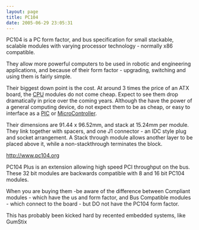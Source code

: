 ```yaml
---
layout: page
title: PC104
date: 2005-06-29 23:05:31
---
```

<p>PC104 is a PC form factor, and bus specification for small stackable, scalable modules with varying processor technology - normally x86 compatible.
</p>
<p>They allow more powerful computers to be used in robotic and engineering applications, and because of their form factor - upgrading, switching and using them is fairly simple.
</p>
<p>Their biggest down point is the cost. At around 3 times the price of an ATX board, the <a href="/wiki/microprocessor.html" title="Central Processing Unit">CPU</a> modules do not come cheap. Expect to see them drop dramatically in price over the coming years. Although the have the power of a general computing device, do not expect them to be as cheap, or easy to interface as a <a href="/wiki/pic.html" title="PIC">PIC</a> or <a a="" brain="" for="" href="/wiki/microcontroller.html" robot="" title="A programmable digital controller (or ">MicroController</a>.
</p>
<p>Their dimensions are 91.44 x 96.52mm, and stack at 15.24mm per module. They link together with spacers, and one J1 connector - an IDC style plug and socket arrangement. A Stack through module allows another layer to be placed above it, while a non-stackthrough terminates the block.
</p>
<p><a href="http://www.pc104.org" rel="external" target="_blank">http://www.pc104.org</a>
</p>
<p>PC104 Plus is an extension allowing high speed PCI throughput on the bus. These 32 bit modules are backwards compatible with 8 and 16 bit PC104 modules.
</p>
<p>When you are buying them -be aware of the difference between Compliant modules - which have the us and form factor, and Bus Compatible modules - which connect to the board - but DO not have the PC104 form factor.
</p>
<p>This has probably been kicked hard by recented embedded systems, like GumStix
</p>
